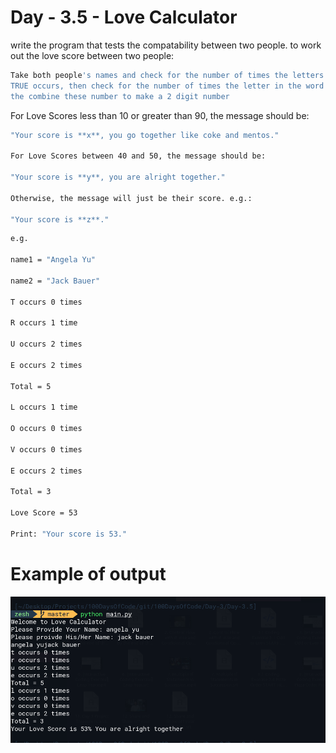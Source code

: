 # Day - 3.5 - Love Calculator
write the program that tests the compatability between two people.
to work out the love score between two people:
```bash
Take both people's names and check for the number of times the letters in the word 
TRUE occurs, then check for the number of times the letter in the word LOVE occurs, 
the combine these number to make a 2 digit number
```
For Love Scores less than 10 or greater than 90, the message should be:
```bash
"Your score is **x**, you go together like coke and mentos."

For Love Scores between 40 and 50, the message should be:

"Your score is **y**, you are alright together."

Otherwise, the message will just be their score. e.g.:

"Your score is **z**."
```
```bash
e.g.

name1 = "Angela Yu"

name2 = "Jack Bauer"

T occurs 0 times

R occurs 1 time

U occurs 2 times

E occurs 2 times

Total = 5

L occurs 1 time

O occurs 0 times

V occurs 0 times

E occurs 2 times

Total = 3

Love Score = 53

Print: "Your score is 53."
```

# Example of output 
![output](main.png)
